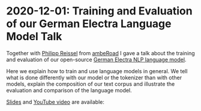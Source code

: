 # 2020-12-01: Training and Evaluation of our German Electra Language Model Talk

Together with [Philipp Reissel](https://twitter.com/phil_ipp_) from [ambeRoad](https://amberoad.de/) I gave a talk about the training and evaluation of our open-source [German Electra NLP language model](https://huggingface.co/german-nlp-group/electra-base-german-uncased).

Here we explain how to train and use language models in general.
We tell what is done differently with our model or the tokenizer than with other models,
explain the composition of our text corpus and illustrate the evaluation and
comparison of the language model.

[Slides](../_static/doc/German_Language_Model_Training_and_Evaluation.pdf) and
[YouTube video](https://www.youtube.com/watch?v=cxgrTd2AQis) are available:
